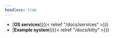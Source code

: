 ```yaml
---
headless: true
---
```


- [**OS services**]({{< relref "/docs/services" >}})
- [**Example system**]({{< relref "/docs/kitty" >}})
